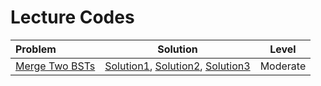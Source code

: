 # Lecture Codes

|  Problem  |  Solution  |  Level  |
|:----------|:----------:|:-------:|
|  [Merge Two BSTs](https://www.naukri.com/code360/problems/h_920474)  |  [Solution1](https://github.com/kishanrajput23/Love-Babbar-CPP-DSA-Course/blob/main/Lectures/Lecture_72/Lecture_Codes/merge_two_bst_approach_1.cpp), [Solution2](https://github.com/kishanrajput23/Love-Babbar-CPP-DSA-Course/blob/main/Lectures/Lecture_72/Lecture_Codes/merge_two_bst_approach_2.cpp), [Solution3](https://github.com/kishanrajput23/Love-Babbar-CPP-DSA-Course/blob/main/Lectures/Lecture_72/Lecture_Codes/merge_two_bst_approach_3.cpp)  |  Moderate  |
